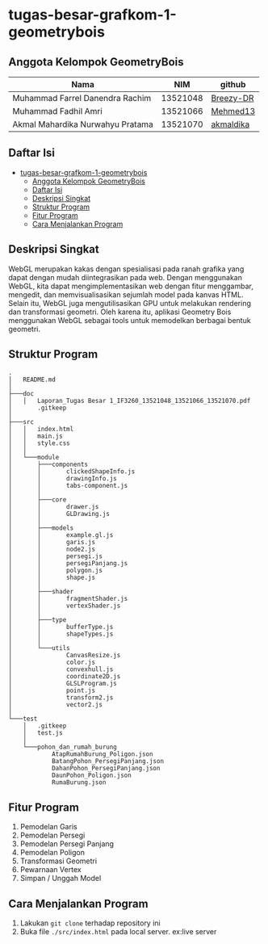 ﻿# tugas-besar-grafkom-1-geometrybois

## Anggota Kelompok GeometryBois
| Nama                               | NIM       | github |
| ---------------------------------- | --------- | --- |
| Muhammad Farrel Danendra Rachim    | 13521048  | [Breezy-DR](https://github.com/Breezy-DR) |
| Muhammad Fadhil Amri               | 13521066  | [Mehmed13](https://github.com/Mehmed13) |
| Akmal Mahardika Nurwahyu Pratama   | 13521070  | [akmaldika](https://github.com/akmaldika) |

## Daftar Isi

- [tugas-besar-grafkom-1-geometrybois](#tugas-besar-grafkom-1-geometrybois)
  - [Anggota Kelompok GeometryBois](#anggota-kelompok-geometrybois)
  - [Daftar Isi](#daftar-isi)
  - [Deskripsi Singkat](#deskripsi-singkat)
  - [Struktur Program](#struktur-program)
  - [Fitur Program](#fitur-program)
  - [Cara Menjalankan Program](#cara-menjalankan-program)

## Deskripsi Singkat

WebGL merupakan kakas dengan spesialisasi pada ranah grafika yang dapat dengan mudah diintegrasikan pada web. Dengan menggunakan WebGL, kita dapat mengimplementasikan web dengan fitur menggambar, mengedit, dan memvisualisasikan sejumlah model pada kanvas HTML. Selain itu, WebGL juga mengutilisasikan GPU untuk melakukan rendering dan transformasi geometri. Oleh karena itu, aplikasi Geometry Bois menggunakan WebGL sebagai tools untuk memodelkan berbagai bentuk geometri.

## Struktur Program

```
.
│   README.md
│
├───doc
│   │   Laporan_Tugas Besar 1_IF3260_13521048_13521066_13521070.pdf
│       .gitkeep
│
├───src
│   │   index.html
│   │   main.js
│   │   style.css
│   │
│   └───module
│       ├───components
│       │       clickedShapeInfo.js
│       │       drawingInfo.js
│       │       tabs-component.js
│       │
│       ├───core
│       │       drawer.js
│       │       GLDrawing.js
│       │
│       ├───models
│       │       example.gl.js
│       │       garis.js
│       │       node2.js
│       │       persegi.js
│       │       persegiPanjang.js
│       │       polygon.js
│       │       shape.js
│       │
│       ├───shader
│       │       fragmentShader.js
│       │       vertexShader.js
│       │
│       ├───type
│       │       bufferType.js
│       │       shapeTypes.js
│       │
│       └───utils
│               CanvasResize.js
│               color.js
│               convexhull.js
│               coordinate2D.js
│               GLSLProgram.js
│               point.js
│               transform2.js
│               vector2.js
│
└───test
    │   .gitkeep
    │   test.js
    │
    └───pohon_dan_rumah_burung
            AtapRumahBurung_Poligon.json
            BatangPohon_PersegiPanjang.json
            DahanPohon_PersegiPanjang.json
            DaunPohon_Poligon.json
            RumaBurung.json
```

## Fitur Program

1. Pemodelan Garis
2. Pemodelan Persegi
3. Pemodelan Persegi Panjang
4. Pemodelan Poligon
5. Transformasi Geometri
6. Pewarnaan Vertex
7. Simpan / Unggah Model

## Cara Menjalankan Program

1. Lakukan `git clone` terhadap repository ini
2. Buka file `./src/index.html` pada local server. ex:live server 
